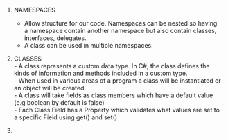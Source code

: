  1. NAMESPACES    
    - Allow structure for our code. Namespaces can be nested so having a namespace contain another namespace
    but also contain classes, interfaces, delegates.    
    - A class can be used in multiple namespaces.    
   
   2. CLASSES   
     - A class represents a custom data type. In C#, the class defines the kinds of information and methods
     included in a custom type.   
     - When used in various areas of a program a class will be instantiated or an object will be created.    
     - A class will take fields as class members which have a default value (e.g boolean by default is false)   
     - Each Class Field has a Property which validates what values are set to a specific Field using get() and set()   

3. 
